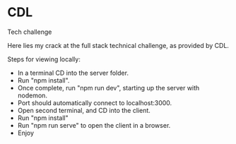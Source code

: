 # CDL
Tech challenge

Here lies my crack at the full stack technical challenge, as provided by CDL.

Steps for viewing locally: 
- In a terminal CD into the server folder.
- Run "npm install".
- Once complete, run "npm run dev", starting up the server with nodemon.
- Port should automatically connect to localhost:3000.
- Open second terminal, and CD into the client.
- Run "npm install"
- Run "npm run serve" to open the client in a browser.
- Enjoy
